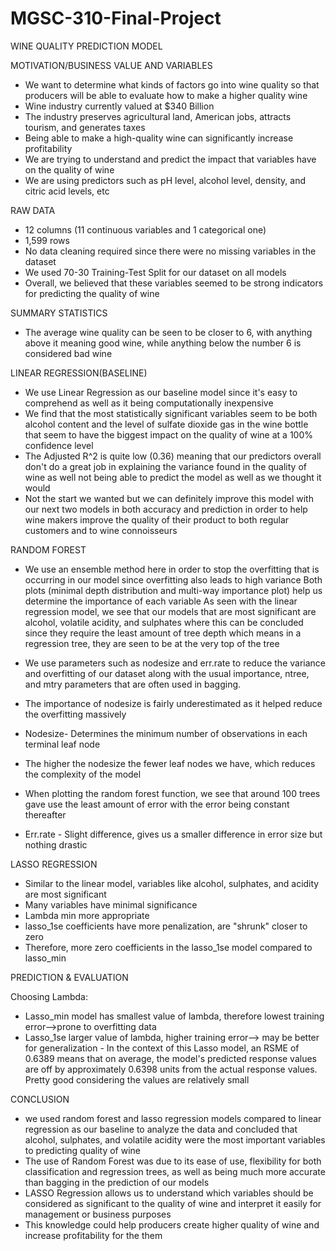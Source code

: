 # MGSC-310-Final-Project

WINE QUALITY PREDICTION MODEL​

MOTIVATION/BUSINESS VALUE AND VARIABLES​

- We want to determine what kinds of factors go into wine quality so that producers will be able to evaluate how to make a higher quality wine​
- Wine industry currently valued at $340 Billion​
- The industry preserves agricultural land, American jobs, attracts tourism, and generates taxes​
- Being able to make a high-quality wine can significantly increase profitability​
- We are trying to understand and predict the impact that variables have on the quality of wine​
- We are using predictors such as pH level, alcohol level, density, and citric acid levels, etc​

RAW DATA

- 12 columns (11 continuous variables and 1 categorical one)​
- 1,599 rows​
- No data cleaning required since there were no missing variables in the dataset​
- We used 70-30 Training-Test Split for our dataset on all models​
- Overall, we believed that these variables seemed to be strong indicators for predicting the quality of wine​


SUMMARY STATISTICS​

- The average wine quality can be seen to be closer to 6, with anything above it meaning good wine, while anything below the number 6 is considered bad wine

LINEAR REGRESSION(BASELINE)​​

- We use Linear Regression as our baseline model since it's easy to comprehend as well as it being computationally inexpensive​
- We find that the most statistically significant variables seem to be both alcohol content and the level of sulfate dioxide gas in the wine bottle that seem to have the biggest impact on the quality of wine at a 100% confidence level​
- The Adjusted R^2 is quite low (0.36) meaning that our predictors overall don't do a great job in explaining the variance found in the quality of wine as well not being able to predict the model as well as we thought it would​
- Not the start we wanted but we can definitely improve this model with our next two models in both accuracy and prediction in order to help wine makers improve the quality of their product to both regular customers and to wine connoisseurs​

RANDOM FOREST​

- We use an ensemble method here in order to stop the overfitting that is occurring in our model since overfitting also leads to high variance​
Both plots (minimal depth distribution and multi-way importance plot) help us determine the importance of each variable​
As seen with the linear regression model, we see that our models that are most significant are alcohol, volatile acidity, and sulphates where this can be concluded since they require the least amount of tree depth which means in a regression tree, they are seen to be at the very top of the tree​

- We use parameters such as nodesize and err.rate to reduce the variance and overfitting of our dataset along with the usual importance, ntree, and mtry parameters that are often used in bagging.​
- The importance of nodesize is fairly underestimated as it helped reduce the overfitting massively​
- Nodesize- Determines the minimum number of observations in each terminal leaf node​
- The higher the nodesize the fewer leaf nodes we have, which reduces the complexity of the model​
- When plotting the random forest function, we see that around 100 trees gave use the least amount of error with the error being constant thereafter​
- Err.rate - Slight difference, gives us a smaller difference in error size but nothing drastic​


LASSO REGRESSION​

- Similar to the linear model, variables like alcohol, sulphates, and acidity are most significant​
- Many variables have minimal significance​
- Lambda min more appropriate​
- lasso_1se coefficients have more penalization, are "shrunk" closer to zero​
- Therefore, more zero coefficients in the lasso_1se model compared to lasso_min​

PREDICTION & EVALUATION​

Choosing Lambda: ​
- Lasso_min model has smallest value of lambda, therefore lowest training error-->prone to overfitting data​
- Lasso_1se larger value of lambda, higher training error--> may be better for generalization​
​- In the context of this Lasso model, an RSME of 0.6389 means that on average, the model's predicted response values are off by approximately 0.6398 units from the actual response values.​
  Pretty good considering the values are relatively small

CONCLUSION

- we used random forest and lasso regression models compared to linear regression as our baseline  to analyze the data and concluded that alcohol, sulphates, and volatile acidity were the most important variables to predicting quality of wine​
- The use of Random Forest was due to its ease of use, flexibility for both classification and regression trees, as well as being much more accurate than bagging in the prediction of our models​
- LASSO Regression allows us to understand which variables should be considered as significant to the quality of wine and interpret it easily for management or business purposes​
- This knowledge could help producers create higher quality of wine and increase profitability for the them
